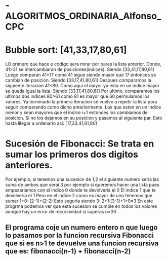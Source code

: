 # -ALGORITMOS_ORDINARIA_Alfonso_CPC


# **Bubble sort:** [41,33,17,80,61]

LO primero que hace e codigo sera mirar por pares la lista anterior.
Donde, 41>31 se intercambiaran de posiciones(indices).
Siendo [33,41,17,80,61]
Luego comparan 41>17 como 41 sigue siendo mayor que 17 entonces se cambian de posicion.
Siendo [33,17,41,80,61]
Despues comparamos la siguiente iteracion 41<80. Como aqui el mayor ya esta en un indice mayor se queda igual la lista.
Siendo [33,17,41,80,61]
Por ultimo, comparamos los ultimos dos indices 80>61 como 81 es mayor que 60 permulamos los valores.
Ya terminado la primera iteracion se vuelve a repetir la lista para seguir comparando como dicho anteriormente.
Los que esten en un indice menor y sean mayores que el indice i+1 entonces los cambiamos de posicion.
Si no los dejamos en su posicion y pasamos al siguiente par.
Esto hasta lllegar a ordenarlo así: [17,33,41,61,80]


# **Sucesión de Fibonacci:** Se trata en sumar los primeros dos digitos anteriores.
Por ejemplo, si tenemos una sucesion de 1,2 el siguiente numero seria las suma de ambos que serai 3
por ejemplo si queremos hacer una lista pues empezariamos con el indice 0 donde te devolveria el 0
El indice 1 que te devolveria el 1
Pero en el indice 2 como es mayor de uno tenemos que sumar 1+0: (2-1)+(2-2)
Esto seguria siendo 3: 2+1:(3-1)+1+0=3
En este progrma podemos ver que esta sucesion se cumple en todos los valores aunque hay un error de recursividad si  superas n=30
## El programa coje un numero entero  n que luego lo pasamos por la funcion recursiva Fibonacci que si es n>1 te devuelve una funcion recursiva que es: fibonacci(n-1) + fibonacci(n-2)
